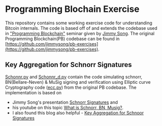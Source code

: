 # Programming Blochain Exercise

This repository contains some working exercise code for understanding Bitcoin internals. The code is based off of and extends the codebase used in ["Programming Blockchain"](http://programmingblockchain.com/)  seminar given by [Jimmy Song](https://twitter.com/jimmysong). The original Programming Blockchain(PB) codebase can be found in [https://github.com/jimmysong/pb-exercises](https://github.com/jimmysong/pb-exercises).

## Key Aggregation for Schnorr Signatures

[Schonnr.py](Schonnr.py) and [Schonnr_d.py](Schonnr_d.py) contain the code simulating schnorr, BN(Bellare-Neven) & MuSig signing and verification using Elliptic curve Cryptography code ([ecc.py](ecc.py)) from the original PB codebase. 
The implementation is based on 
- Jimmy Song's presentation [Schnorr Signatures](https://prezi.com/amezx3cubxy0/schnorr-signatures/) and 
- his youtube on this topic [What is Schnorr, BN, Musig?](https://www.youtube.com/watch?v=thfCtc4jJZo).
- I also found this blog also helpful - [Key Aggregation for Schnoor Signatures](https://blockstream.com/2018/01/23/musig-key-aggregation-schnorr-signatures.html)
